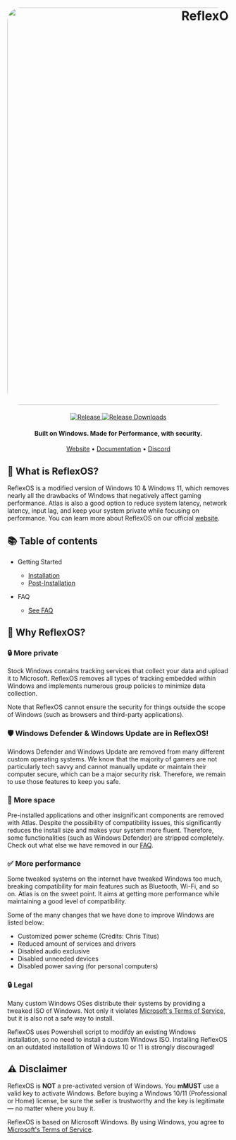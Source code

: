 <h1 align="center">
  <a href="https://reflexos.heo-systems.net"><img src="https://heo-systems.net/ReflexOS-Background.png" alt="ReflexOS" width="900" style="border-radius: 30px"></a>
</h1>
  <p align="center">
    <a href="https://github.com/Hamziee/ReflexOS/releases/latest">
      <img alt="Release" src="https://img.shields.io/github/release/Hamziee/ReflexOS?style=for-the-badge&color=1A91FF" />
    </a>
    <a href="https://github.com/Hamziee/ReflexOS/releases">
      <img alt="Release Downloads" src="https://img.shields.io/github/downloads/Hamziee/ReflexOS/total?style=for-the-badge&logo=github&color=1A91FF" />
    </a>
  </p>
<h4 align="center">Built on Windows. Made for Performance, with security.</h4>

<p align="center">
  <a href="https://reflexos.heo-systems.net/">Website</a>
  •
  <a href="https://reflexos.heo-systems.net/docs">Documentation</a>
  •
  <a href="https://discord.com" target="_blank">Discord</a>
</p>

## 🤔 **What is ReflexOS?**

ReflexOS is a modified version of Windows 10 & Windows 11, which removes nearly all the drawbacks of Windows that negatively affect gaming performance.
Atlas is also a good option to reduce system latency, network latency, input lag, and keep your system private while focusing on performance.
You can learn more about ReflexOS on our official [website](https://reflexos.heo-systems.net).

## 📚 **Table of contents**

- Getting Started
  - [Installation](https://reflexos.heo-systems.net/)
  - [Post-Installation](https://reflexos.heo-systems.net/)

- FAQ
  - [See FAQ](https://reflexos.heo-systems.net/)

## 👀 **Why ReflexOS?**

### 🔒 More private
Stock Windows contains tracking services that collect your data and upload it to Microsoft.
ReflexOS removes all types of tracking embedded within Windows and implements numerous group policies to minimize data collection. 

Note that ReflexOS cannot ensure the security for things outside the scope of Windows (such as browsers and third-party applications).

### 🛡️ Windows Defender & Windows Update are in ReflexOS!
Windows Defender and Windows Update are removed from many different custom operating systems. We know that the majority of gamers are not particularly tech savvy and cannot manually update or maintain their computer secure, which can be a major security risk. Therefore, we remain to use those features to keep you safe.

### 🚀 More space
Pre-installed applications and other insignificant components are removed with Atlas. Despite the possibility of compatibility issues, this significantly reduces the install size and makes your system more fluent. Therefore, some functionalities (such as Windows Defender) are stripped completely.
Check out what else we have removed in our [FAQ](https://docs.atlasos.net/troubleshooting/removed-features).

### ✅ More performance
Some tweaked systems on the internet have tweaked Windows too much, breaking compatibility for main features such as Bluetooth, Wi-Fi, and so on.
Atlas is on the sweet point. It aims at getting more performance while maintaining a good level of compatibility.

Some of the many changes that we have done to improve Windows are listed below:
- Customized power scheme (Credits: Chris Titus)
- Reduced amount of services and drivers
- Disabled audio exclusive
- Disabled unneeded devices
- Disabled power saving (for personal computers)

### 🔒 Legal
Many custom Windows OSes distribute their systems by providing a tweaked ISO of Windows. Not only it violates [Microsoft's Terms of Service](https://www.microsoft.com/en-us/Useterms/Retail/Windows/10/UseTerms_Retail_Windows_10_English.htm), but it is also not a safe way to install.

ReflexOS uses Powershell script to modifdy an existing Windows installation, so no need to install a custom Windows ISO. Installing ReflexOS on an outdated installation of Windows 10 or 11 is strongly discouraged!

## ⚠️ Disclaimer
ReflexOS is **NOT** a pre-activated version of Windows. You **mMUST** use a valid key to activate Windows. Before buying a Windows 10/11 (Professional or Home) license, be sure the seller is trustworthy and the key is legitimate — no matter where you buy it.

ReflexOS is based on Microsoft Windows. By using Windows, you agree to [Microsoft's Terms of Service](https://www.microsoft.com/en-us/Useterms/Retail/Windows/10/UseTerms_Retail_Windows_10_English.htm).